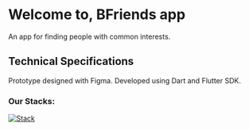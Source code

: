 # Welcome to, BFriends app
An app for finding people with common interests.

## Technical Specifications
Prototype designed with Figma. Developed using Dart and Flutter SDK.

### Our Stacks:
[![Stack](https://skillicons.dev/icons?i=dart,flutter,figma)]()
